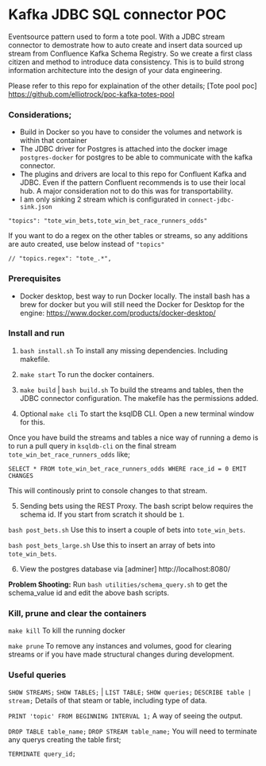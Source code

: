 # Kafka JDBC SQL connector POC

Eventsource pattern used to form a tote pool. With a JDBC stream connector to demostrate how to auto create and insert data sourced up stream from Confluence Kafka Schema Registry. So we create a first class citizen and method to introduce data consistency. This is to build strong information architecture into the design of your data engineering.  

Please refer to this repo for explaination of the other details; [Tote pool poc] https://github.com/elliotrock/poc-kafka-totes-pool


### Considerations;
* Build in Docker so you have to consider the volumes and network is within that container
* The JDBC driver for Postgres is attached into the docker image `postgres-docker` for postgres to be able to communicate with the kafka connector.
* The plugins and drivers are local to this repo for Confluent Kafka and JDBC. Even if the pattern Confluent recommends is to use their local hub. A major consideration not to do this was for transportability. 
* I am only sinking 2 stream which is configurated in `connect-jdbc-sink.json`

 `"topics": "tote_win_bets,tote_win_bet_race_runners_odds"`

 If you want to do a regex on the other tables or streams, so any additions are auto created, use below instead of  `"topics"`

 `// "topics.regex": "tote_.*",` 

### Prerequisites
* Docker desktop, best way to run Docker locally. The install bash has a brew for docker but you will still need the Docker for Desktop for the engine: https://www.docker.com/products/docker-desktop/


### Install and run
1. `bash install.sh`
To install any missing dependencies. Including makefile.

2. `make start`
To run the docker containers.

3. `make build` | `bash build.sh`
To build the streams and tables, then the JDBC connector configuration. The makefile has the permissions added.

4. Optional  `make cli`
To start the ksqlDB CLI. Open a new terminal window for this. 

Once you have build the streams and tables a nice way of running a demo is to run a pull query in `ksqldb-cli` on the final stream `tote_win_bet_race_runners_odds` like;

`SELECT * FROM tote_win_bet_race_runners_odds WHERE race_id = 0 EMIT CHANGES` 

This will continously print to console changes to that stream.

5. Sending bets using the REST Proxy. The bash script below requires the schema id. If you start from scratch it should be `1`. 

`bash post_bets.sh`
Use this to insert a couple of bets into `tote_win_bets`.

`bash post_bets_large.sh`
Use this to insert an array of bets into `tote_win_bets`.

6. View the postgres database via [adminer]  http://localhost:8080/

**Problem Shooting:** Run `bash utilities/schema_query.sh` to get the schema_value id and edit the above bash scripts.


### Kill, prune and clear the containers 

`make kill`
To kill the running docker

`make prune`
To remove any instances and volumes, good for clearing streams or if you have made structural changes during development.


### Useful queries

`SHOW STREAMS;`
`SHOW TABLES;` | `LIST TABLE;`
`SHOW queries;`
`DESCRIBE table | stream;`
Details of that steam or table, including type of data.

`PRINT 'topic' FROM BEGINNING INTERVAL 1;`
A way of seeing the output.

`DROP TABLE table_name;` 
`DROP STREAM table_name;` 
You will need to terminate any querys creating the table first;

`TERMINATE query_id;` 

